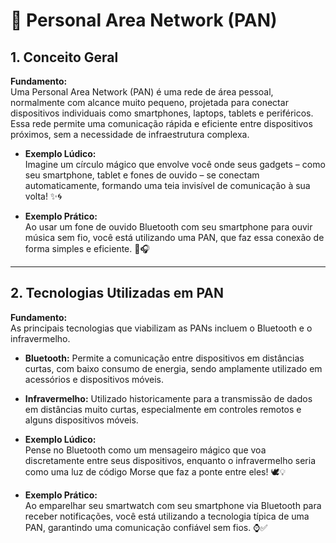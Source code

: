 # 📱 Personal Area Network (PAN)

## 1. Conceito Geral
**Fundamento:**  
Uma Personal Area Network (PAN) é uma rede de área pessoal, normalmente com alcance muito pequeno, projetada para conectar dispositivos individuais como smartphones, laptops, tablets e periféricos. Essa rede permite uma comunicação rápida e eficiente entre dispositivos próximos, sem a necessidade de infraestrutura complexa.

- **Exemplo Lúdico:**  
  Imagine um círculo mágico que envolve você onde seus gadgets – como seu smartphone, tablet e fones de ouvido – se conectam automaticamente, formando uma teia invisível de comunicação à sua volta! ✨🌀

- **Exemplo Prático:**  
  Ao usar um fone de ouvido Bluetooth com seu smartphone para ouvir música sem fio, você está utilizando uma PAN, que faz essa conexão de forma simples e eficiente. 📲🎧

---

## 2. Tecnologias Utilizadas em PAN
**Fundamento:**  
As principais tecnologias que viabilizam as PANs incluem o Bluetooth e o infravermelho.  
- **Bluetooth:** Permite a comunicação entre dispositivos em distâncias curtas, com baixo consumo de energia, sendo amplamente utilizado em acessórios e dispositivos móveis.  
- **Infravermelho:** Utilizado historicamente para a transmissão de dados em distâncias muito curtas, especialmente em controles remotos e alguns dispositivos móveis.

- **Exemplo Lúdico:**  
  Pense no Bluetooth como um mensageiro mágico que voa discretamente entre seus dispositivos, enquanto o infravermelho seria como uma luz de código Morse que faz a ponte entre eles! 🕊️💡

- **Exemplo Prático:**  
  Ao emparelhar seu smartwatch com seu smartphone via Bluetooth para receber notificações, você está utilizando a tecnologia típica de uma PAN, garantindo uma comunicação confiável sem fios. ⌚️✅